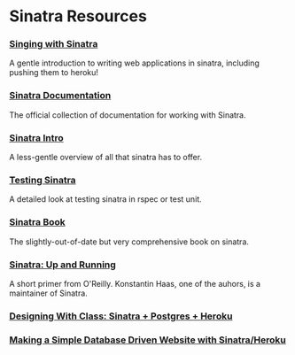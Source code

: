 # Sinatra Resources
### [Singing with Sinatra](http://net.tutsplus.com/tutorials/ruby/singing-with-sinatra/)
A gentle introduction to writing web applications in sinatra, including pushing
them to heroku!

### [Sinatra Documentation](http://www.sinatrarb.com/documentation.html)
The official collection of documentation for working with Sinatra.

### [Sinatra Intro](http://www.sinatrarb.com/intro.html)
A less-gentle overview of all that sinatra has to offer.

### [Testing Sinatra](http://www.sinatrarb.com/testing.html)
A detailed look at testing sinatra in rspec or test unit.

### [Sinatra Book](http://sinatra-book.gittr.com/)
The slightly-out-of-date but very comprehensive book on sinatra.

### [Sinatra: Up and Running](http://shop.oreilly.com/product/0636920019664.do)
A short primer from O'Reilly. Konstantin Haas, one of the auhors, is a maintainer of Sinatra.

### [Designing With Class: Sinatra + Postgres + Heroku](http://mherman.org/blog/2013/06/08/designing-with-class-sinatra-plus-postgresql-plus-heroku/)
### [Making a Simple Database Driven Website with Sinatra/Heroku](http://samuelstern.wordpress.com/2012/11/28/making-a-simple-database-driven-website-with-sinatra-and-heroku/)

